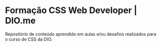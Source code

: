 # Formação CSS Web Developer | DIO.me
Repositório de conteúdo aprendido em aulas e/ou desafios realizados para o curso de CSS da DIO.